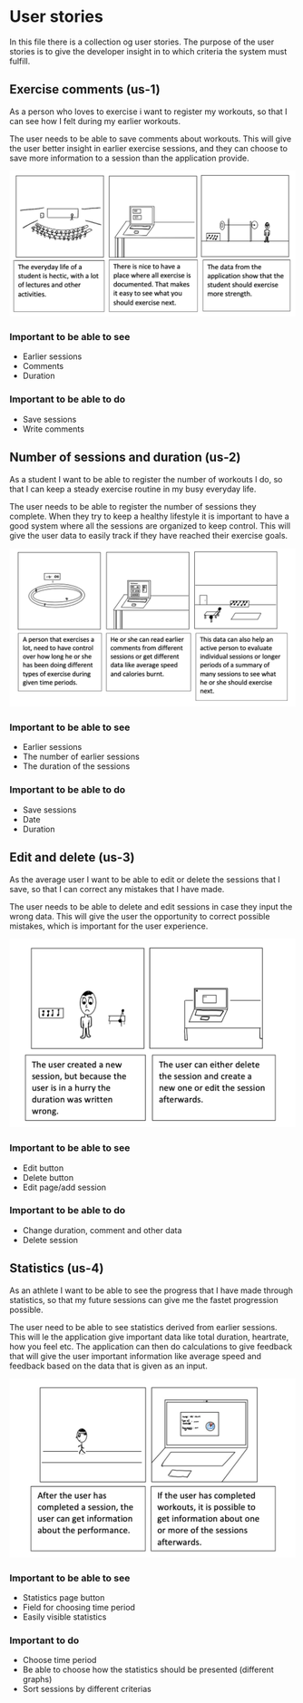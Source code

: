 # User stories

In this file there is a collection og user stories. The purpose of the user stories is to give the developer insight in to which criteria the system must fulfill.

## Exercise comments (us-1)
As a person who loves to exercise i want to register my workouts, so that I can see how I felt during my earlier workouts.

The user needs to be able to save comments about workouts. This will give the user better insight in earlier exercise sessions, and they can choose to save more information to a session than the application provide.

![Scenario-us1](/design-documentation/user-story-scenarios/Scenario-us1.png)

### Important to be able to see
- Earlier sessions
- Comments
- Duration

### Important to be able to do
- Save sessions
- Write comments 

## Number of sessions and duration (us-2)

As a student I want to be able to register the number of workouts I do, so that I can keep a steady exercise routine in my busy everyday life. 

The user needs to be able to register the number of sessions they complete. When they try to keep a healthy lifestyle it is important to have a good system where all the sessions are organized to keep control. This will give the user data to easily track if they have reached their exercise goals. 

![Scenario-us2](/design-documentation/user-story-scenarios/Scenario-us2.png)

### Important to be able to see
- Earlier sessions
- The number of earlier sessions
- The duration of the sessions

### Important to be able to do
- Save sessions
- Date
- Duration

## Edit and delete (us-3)

As the average user I want to be able to edit or delete the sessions that I save, so that I can correct any mistakes that I have made. 

The user needs to be able to delete and edit sessions in case they input the wrong data. This will give the user the opportunity to correct possible mistakes, which is important for the user experience.

![Scenario-us3](/design-documentation/user-story-scenarios/Scenario-us3.png)

### Important to be able to see
- Edit button
- Delete button
- Edit page/add session

### Important to be able to do
- Change duration, comment and other data
- Delete session

## Statistics (us-4)

As an athlete I want to be able to see the progress that I have made through statistics, so that my future sessions can give me the fastet progression possible. 

The user need to be able to see statistics derived from earlier sessions. This will le the application give important data like total duration, heartrate, how you feel etc. The application can then do calculations to give feedback that will give the user important information like average speed and feedback based on the data that is given as an input. 

![Scenario-us4](/design-documentation/user-story-scenarios/Scenario-us4.png)

### Important to be able to see
- Statistics page button
- Field for choosing time period
- Easily visible statistics

### Important to do
- Choose time period
- Be able to choose how the statistics should be presented (different graphs)
- Sort sessions by different criterias


